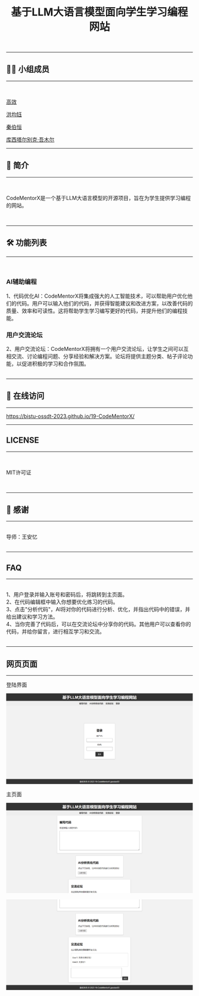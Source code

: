 <h1 align="center">基于LLM大语言模型面向学生学习编程网站</h1>
<br>

---

## 👨‍💻 小组成员

---

<br>

[高效](https://github.com/gaoxiao03)

[洪均钰](https://github.com/hjyv)

[秦伯恒](https://github.com/bieke823/)

[库西塔尔别克·吾木尔](https://github.com/bieke823/)
    

---


## 📗 简介

---

<br>

CodeMentorX是一个基于LLM大语言模型的开源项目，旨在为学生提供学习编程的网站。

<br>

---

## 🛠 功能列表

---

<br>

### AI辅助编程

1、代码优化AI：CodeMentorX将集成强大的人工智能技术，可以帮助用户优化他们的代码。用户可以输入他们的代码，并获得智能建议和改进方案，以改善代码的质量、效率和可读性。这将帮助学生学习编写更好的代码，并提升他们的编程技能。


### 用户交流论坛


2、用户交流论坛：CodeMentorX将拥有一个用户交流论坛，让学生之间可以互相交流、讨论编程问题、分享经验和解决方案。论坛将提供主题分类、帖子评论功能，以促进积极的学习和合作氛围。
<br>
<br>

---

## 📸 在线访问
---

<https://bistu-ossdt-2023.github.io/19-CodeMentorX/>

---

## LICENSE

---

<br>
    <p>MIT许可证</p>
<br>

---

## 🎁 感谢

---

<br>
导师：王安忆
<br>
<br>

---

## FAQ

---

<br>
1、用户登录并输入账号和密码后，将跳转到主页面。
<br>
2、在代码编辑框中输入你想要优化练习的代码。
<br>
3、点击"分析代码"，AI将对你的代码进行分析、优化，并指出代码中的错误，并给出建议和学习方法。
<br>
4、当你完善了代码后，可以在交流论坛中分享你的代码。其他用户可以查看你的代码，并给你留言，进行相互学习和交流。
<br>
<br>

---

## 网页页面

---

登陆界面

![Alt text](cd78f9757d569c19639e74e4e30eb26.png)

主页面

![Alt text](34fb8324ee66c8a72f0fdc5a6355ae8.png)

![Alt text](c3ffb42a510a23cf0e7268abbb996b1.png)